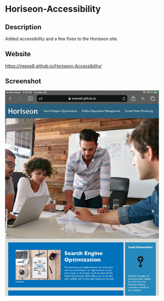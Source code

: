# Horiseon-Accessibility

## Description
Added accessibility and a few fixes to the Horiseon site.

## Website
https://jreese8.github.io/Horiseon-Accessibility/

## Screenshot
 <img src="./assets/images/HoriseonSC.jpg">